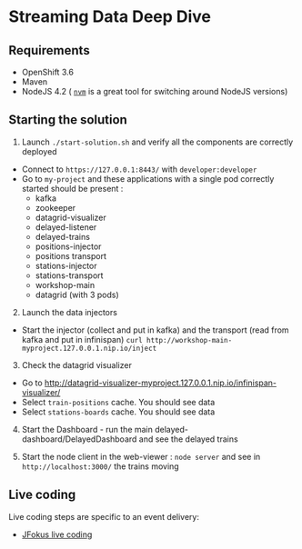 # Streaming Data Deep Dive

## Requirements

* OpenShift 3.6
* Maven
* NodeJS 4.2 (
[`nvm`](https://github.com/creationix/nvm)
is a great tool for switching around NodeJS versions)

## Starting the solution

1. Launch `./start-solution.sh` and verify all the components are correctly deployed
  * Connect to `https://127.0.0.1:8443/` with `developer:developer`
  * Go to `my-project` and these applications with a single pod correctly started should be present :
    - kafka 
    - zookeeper
    - datagrid-visualizer
    - delayed-listener
    - delayed-trains
    - positions-injector
    - positions transport
    - stations-injector
    - stations-transport
    - workshop-main
    - datagrid (with 3 pods)
    
2. Launch the data injectors 
  * Start the injector (collect and put in kafka) and the transport (read from kafka and put in infinispan) 
    `curl http://workshop-main-myproject.127.0.0.1.nip.io/inject`

3. Check the datagrid visualizer
  * Go to http://datagrid-visualizer-myproject.127.0.0.1.nip.io/infinispan-visualizer/
  * Select `train-positions` cache. You should see data
  * Select `stations-boards` cache. You should see data
  
4. Start the Dashboard - run the main delayed-dashboard/DelayedDashboard and see the delayed trains

5. Start the node client in the web-viewer : `node server` and see in `http://localhost:3000/` the trains moving

## Live coding

Live coding steps are specific to an event delivery:

* [JFokus live coding](live-coding/dd-jfokus18.org)
